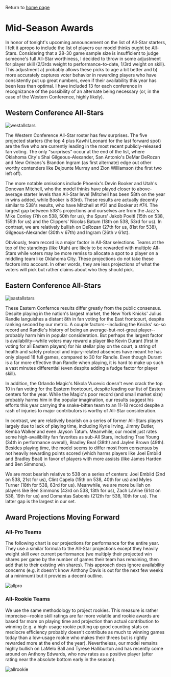 Return to <a href="https://williamjackarnesen.github.io/nba-player-projections/" title="Home">home page</a> 


# Mid-Season Awards

In honor of tonight's upcoming announcement on the list of All-Star starters, I felt it apropo to include the list of players our model thinks ought be All-Stars. Considering that a 28-30 game sample size is insufficient to judge someone's full All-Star worthiness, I decided to throw in some adjustment for player skill (2/3rds weight to performance-to-date, 1/3rd weight on skill). This adjustment a) probably allows these picks to age a bit better and b) more accurately captures voter behavior in rewarding players who have consistently put up great numbers, even if their availability this year has been less than optimal. I have included 13 for each conference in recognizance of the possibility of an alternate being necessary (or, in the case of the Western Conference, highly likely).

## Western Conference All-Stars
![westallstars](https://github.com/williamjackarnesen/nba-player-projections/raw/main/images/West_All_Star.png)

The Western Conference All-Star roster has few surprises. The five projected starters (the top 4 plus Kawhi Leonard for the last forward spot) are the five who are currently leading in the most recent publicly-released fan voting. The only "surprises" occur at the end of the list, where Oklahoma City's Shai Gilgeous-Alexander, San Antonio's DeMar DeRozan and New Orleans's Brandon Ingram (as first alternate) edge out other worthy contenders like Dejounte Murray and Zion Williamson (the first two left off). 

The more notable omissions include Phoenix's Devin Booker and Utah's Donovan Mitchell, who the model thinks have played closer to above-average starter levels than All-Star level (Mitchell has been 58th on the year in wins added, while Booker is 83rd). These results are actually decently similar to 538's results, who have Mitchell at #31 and Booker at #74. The largest gap between 538's projections and ourselves are from the Jazz's Mike Conley (7th on 538, 50th for us), the Spurs' Jakob Poeltl (15th on 538, 155th for us) and the Clippers' Nicolas Batum (18th on 538, 53rd for us). In contrast, we are relatively bullish on DeRozan (27th for us, 81st for 538), Gilgeous-Alexander (30th v 67th) and Ingram (26th v 61st).

Obviously, team record is a major factor in All-Star selections. Teams at the top of the standings (like Utah) are likely to be rewarded with multiple All-Stars while voters may be more remiss to allocate a spot to a player on a middling team like Oklahoma City. These projections do not take these factors into account. In other words, they are less projections of what the voters will pick but rather claims about who they should pick. 


## Eastern Conference All-Stars
![eastallstars](https://github.com/williamjackarnesen/nba-player-projections/raw/main/images/East_All_Star.png)

These Eastern Confernce results differ greatly from the public consensus. Despite playing in the nation's largest market, the New York Knicks' Julius Randle languishes a distant 8th in fan voting for the East frontcourt, despite ranking second by our metric. A couple factors--including the Knicks' so-so record and Randle's history of being an average-but-not-great player--probably harm him in popular consideration. But perhaps the largest factor is availability--while voters may reward a player like Kevin Durant (first in voting for all Eastern players) for his stellar play on the court, a string of health and safety protocol and injury-related absences have meant he has only played 18 full games, compared to 30 for Randle. Even though Durant is a far more effective than Randle when playing, it is hard to make up such a vast minutes differential (even despite adding a fudge factor for player skill).

In addition, the Orlando Magic's Nikola Vucevic doesn't even crack the top 10 in fan voting for the Eastern frontcourt, despite leading our list of Eastern centers for the year. While the Magic's poor record (and small market size) probably harms him in the popular imagination, our results suggest his efforts this year carrying the snake-bitten team to an 11-18 record despite a rash of injuries to major contributors is worthy of All-Star consideration.

In contrast, we are relatively bearish on a series of former All-Stars players largely due to lack of playing time, including Kyrie Irving, Jimmy Butler, Kemba Walker and even Jayson Tatum. Meanwhile, our model just rates some high-availibility fan favorites as sub-All Stars, including Trae Young (34th in performance overall), Bradley Beal (38th) and Jaylen Brown (49th). Besides playing time, the model seems to differ most from consensus by not heavily rewarding points scored (which harms players like Joel Embiid and Bradley Beal) in favor of players with more assists (like James Harden and Ben Simmons).

We are most bearish relative to 538 on a series of centers: Joel Embiid (2nd on 538, 21st for us), Clint Capela (15th on 538, 40th for us) and Myles Turner (18th for 538, 63rd for us). Meanwhile, we are more bullish on players like Ben Simmons (43rd on 538, 13th for us), Zach LaVine (61st on 538, 19th for us) and Domantas Sabonis (212th for 538, 10th for us). The latter gap is the largest in our set.

## Award Projections Moving Forward

### All-Pro Teams
The following chart is our projections for performance for the entire year. They use a similar formula to the All-Star projections except they heavily weight skill over current performance (we multiply their projected win shares per game by the number of games their team has remaining, then add that to their existing win shares). This approach does ignore availability concerns (e.g. it doesn't know Anthony Davis is out for the next few weeks at a minimum) but it provides a decent outline. 

![allpro](https://github.com/williamjackarnesen/nba-player-projections/raw/main/images/AllPro.png)

### All-Rookie Teams
We use the same methodology to project rookies. This measure is rather imprecise--rookie skill ratings are far more volatile and rookie awards are based far more on playing time and projection than actual contribution to winning (e.g. a high-usage rookie putting up good counting stats on mediocre efficiency probably doesn't contribute as much to winning games today than a low-usage rookie who makes their threes but is rightly rewarded more at the end of the year). Nevertheless, our model remains highly bullish on LaMelo Ball and Tyrese Halliburton and has recently come around on Anthony Edwards, who now rates as a positive player (after rating near the absolute bottom early in the season).

![allrookie](https://github.com/williamjackarnesen/nba-player-projections/raw/main/images/Rookie_Proj.png)


